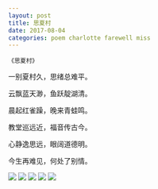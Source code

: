 ```yaml
---
layout: post
title: 思夏村
date: 2017-08-04
categories: poem charlotte farewell miss
---
```


`《思夏村》`

一别夏村久，思绪总难平。

云飘蓝天渺，鱼跃靛湖清。

晨起红雀躁，晚来青蛙鸣。

教堂巡远近，福音传古今。

心静逸思远，眼阔道德明。

今生再难见，何处了别情。


<!--more-->

![]({{site.url}}/Images/91.jpg)
![]({{site.url}}/Images/92.jpg)
![]({{site.url}}/Images/93.jpg)
![]({{site.url}}/Images/94.jpg)
![]({{site.url}}/Images/95.jpg)

<script>
  (function(i,s,o,g,r,a,m){i['GoogleAnalyticsObject']=r;i[r]=i[r]||function(){
  (i[r].q=i[r].q||[]).push(arguments)},i[r].l=1*new Date();a=s.createElement(o),
  m=s.getElementsByTagName(o)[0];a.async=1;a.src=g;m.parentNode.insertBefore(a,m)
  })(window,document,'script','https://www.google-analytics.com/analytics.js','ga');

  ga('create', 'UA-85986843-1', 'auto');
  ga('send', 'pageview');

</script>
